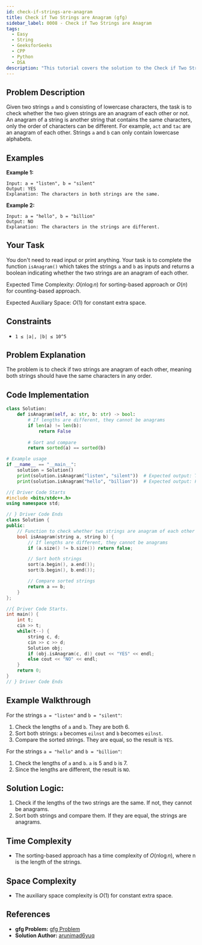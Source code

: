 ```yaml
---
id: check-if-strings-are-anagram
title: Check if Two Strings are Anagram (gfg)
sidebar_label: 0008 - Check if Two Strings are Anagram
tags:
  - Easy
  - String
  - GeeksforGeeks
  - CPP
  - Python
  - DSA
description: "This tutorial covers the solution to the Check if Two Strings are Anagram problem from the GeeksforGeeks website, featuring implementations in Python and C++."
---
```

## Problem Description

Given two strings `a` and `b` consisting of lowercase characters, the task is to check whether the two given strings are an anagram of each other or not. An anagram of a string is another string that contains the same characters, only the order of characters can be different. For example, `act` and `tac` are an anagram of each other. Strings `a` and `b` can only contain lowercase alphabets.

## Examples

**Example 1:**

```
Input: a = "listen", b = "silent"
Output: YES
Explanation: The characters in both strings are the same.
```

**Example 2:**

```
Input: a = "hello", b = "billion"
Output: NO
Explanation: The characters in the strings are different.
```

## Your Task

You don't need to read input or print anything. Your task is to complete the function `isAnagram()` which takes the strings `a` and `b` as inputs and returns a boolean indicating whether the two strings are an anagram of each other.

Expected Time Complexity: $O(n \log n)$ for sorting-based approach or $O(n)$ for counting-based approach.

Expected Auxiliary Space: $O(1)$ for constant extra space.

## Constraints

* `1 ≤ |a|, |b| ≤ 10^5`

## Problem Explanation

The problem is to check if two strings are anagram of each other, meaning both strings should have the same characters in any order.

## Code Implementation

<Tabs>
  <TabItem value="Python" label="Python" default>
  <SolutionAuthor name="@arunimad6yuq"/>

  ```py
  class Solution:
      def isAnagram(self, a: str, b: str) -> bool:
          # If lengths are different, they cannot be anagrams
          if len(a) != len(b):
              return False
          
          # Sort and compare
          return sorted(a) == sorted(b)
  
  # Example usage
  if __name__ == "__main__":
      solution = Solution()
      print(solution.isAnagram("listen", "silent"))  # Expected output: True
      print(solution.isAnagram("hello", "billion"))  # Expected output: False
  ```

  </TabItem>
  <TabItem value="C++" label="C++">
  <SolutionAuthor name="@arunimad6yuq"/>

  ```cpp
  //{ Driver Code Starts
  #include <bits/stdc++.h>
  using namespace std;

  // } Driver Code Ends
  class Solution {
  public:
      // Function to check whether two strings are anagram of each other or not.
      bool isAnagram(string a, string b) {
          // If lengths are different, they cannot be anagrams
          if (a.size() != b.size()) return false;

          // Sort both strings
          sort(a.begin(), a.end());
          sort(b.begin(), b.end());

          // Compare sorted strings
          return a == b;
      }
  };

  //{ Driver Code Starts.
  int main() {
      int t;
      cin >> t;
      while(t--) {
          string c, d;
          cin >> c >> d;
          Solution obj;
          if (obj.isAnagram(c, d)) cout << "YES" << endl;
          else cout << "NO" << endl;
      }
      return 0;
  }
  // } Driver Code Ends
  ```

  </TabItem>
</Tabs>

## Example Walkthrough

For the strings `a = "listen"` and `b = "silent"`:

1. Check the lengths of `a` and `b`. They are both 6.
2. Sort both strings: `a` becomes `eilnst` and `b` becomes `eilnst`.
3. Compare the sorted strings. They are equal, so the result is `YES`.

For the strings `a = "hello"` and `b = "billion"`:

1. Check the lengths of `a` and `b`. `a` is 5 and `b` is 7.
2. Since the lengths are different, the result is `NO`.

## Solution Logic:

1. Check if the lengths of the two strings are the same. If not, they cannot be anagrams.
2. Sort both strings and compare them. If they are equal, the strings are anagrams.

## Time Complexity

* The sorting-based approach has a time complexity of $O(n \log n)$, where n is the length of the strings.

## Space Complexity

* The auxiliary space complexity is $O(1)$ for constant extra space.

## References

- **gfg Problem:** [gfg Problem](https://www.geeksforgeeks.org/problems/anagram-1587115620/1?page=1&difficulty=Easy&sortBy=submissions)
- **Solution Author:** [arunimad6yuq](https://www.geeksforgeeks.org/user/arunimad6yuq/)
